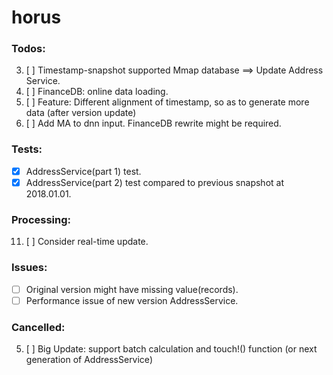 # horus

### Todos:
3. [ ] Timestamp-snapshot supported Mmap database ==> Update Address Service.
5. [ ] FinanceDB: online data loading.
7. [ ] Feature: Different alignment of timestamp, so as to generate more data (after version update)
9. [ ] Add MA to dnn input. FinanceDB rewrite might be required.

### Tests:
- [x] AddressService(part 1) test.
- [x] AddressService(part 2) test compared to previous snapshot at 2018.01.01.

### Processing:
11. [ ] Consider real-time update.

### Issues:
- [ ] Original version might have missing value(records).
- [ ] Performance issue of new version AddressService.

### Cancelled:
5. [ ] Big Update: support batch calculation and touch!() function (or next generation of AddressService)

